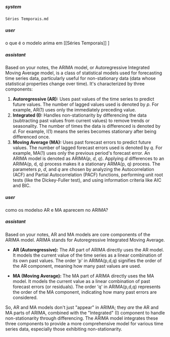##### system
```sc-context
Séries Temporais.md
```

##### user
o que é o modelo arima em [[Séries Temporais]] ]

##### assistant
Based on your notes, the ARIMA model, or Autoregressive Integrated Moving Average model, is a class of statistical models used for forecasting time series data, particularly useful for non-stationary data (data whose statistical properties change over time).  It's characterized by three components:
1. **Autoregressive (AR):** Uses past values of the time series to predict future values. The number of lagged values used is denoted by *p*.  For example, AR(1) uses only the immediately preceding value.
2. **Integrated (I):** Handles non-stationarity by differencing the data (subtracting past values from current values) to remove trends or seasonality.  The number of times the data is differenced is denoted by *d*. For example, I(1) means the series becomes stationary after being differenced once.
3. **Moving Average (MA):** Uses past forecast errors to predict future values. The number of lagged forecast errors used is denoted by *q*. For example, MA(1) uses only the previous period's forecast error.
An ARIMA model is denoted as ARIMA(*p*, *d*, *q*).  Applying *d* differences to an ARIMA(p, d, q) process makes it a stationary ARMA(p, q) process.  The parameters *p*, *d*, and *q* are chosen by analyzing the Autocorrelation (ACF) and Partial Autocorrelation (PACF) functions, performing unit root tests (like the Dickey-Fuller test), and using information criteria like AIC and BIC.

##### user
como  os modelso AR e MA aparecem no ARIMA?

##### assistant
Based on your notes, AR and MA models are core components of the ARIMA model.  ARIMA stands for Autoregressive Integrated Moving Average.

* **AR (Autoregressive):** The AR part of ARIMA directly uses the AR model.  It models the current value of the time series as a linear combination of its own past values. The order 'p' in ARIMA(p,d,q) signifies the order of the AR component, meaning how many past values are used.

* **MA (Moving Average):** The MA part of ARIMA directly uses the MA model. It models the current value as a linear combination of past forecast errors (or residuals). The order 'q' in ARIMA(p,d,q) represents the order of the MA component, indicating how many past errors are considered.

So, AR and MA models don't just \"appear\" in ARIMA; they *are* the AR and MA parts of ARIMA, combined with the \"Integrated\" (I) component to handle non-stationarity through differencing.  The ARIMA model integrates these three components to provide a more comprehensive model for various time series data, especially those exhibiting non-stationarity.